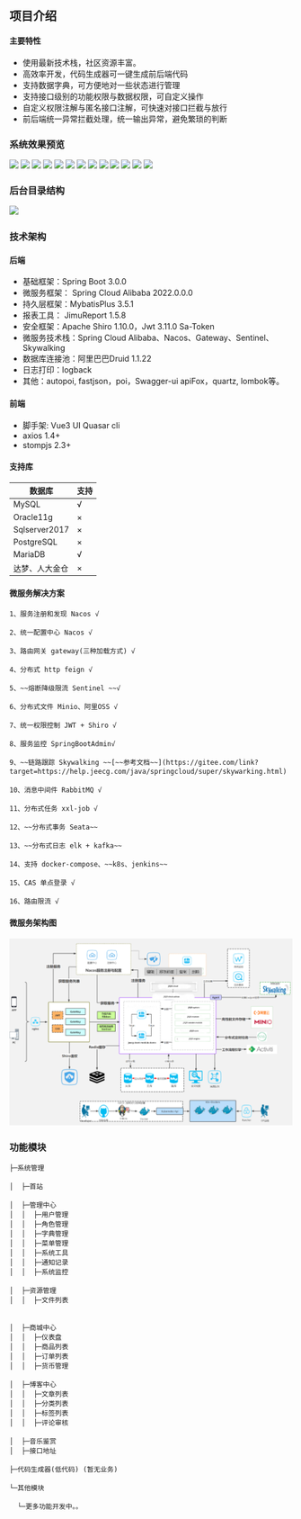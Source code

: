 ## 项目介绍

#### 主要特性

- 使用最新技术栈，社区资源丰富。
- 高效率开发，代码生成器可一键生成前后端代码
- 支持数据字典，可方便地对一些状态进行管理
- 支持接口级别的功能权限与数据权限，可自定义操作
- 自定义权限注解与匿名接口注解，可快速对接口拦截与放行
- 前后端统一异常拦截处理，统一输出异常，避免繁琐的判断

### 系统效果预览

![](https://picst.sunbangyan.cn/2023/10/17/50ee4d467ad5027abec85bcd34680328.png)
![](https://picst.sunbangyan.cn/2023/10/17/941e9ccae5440e7fb4e732041bdac525.png)
![](https://picst.sunbangyan.cn/2023/10/17/3668ba9084dae0d84e2a771b2614cb04.png)
![](https://picst.sunbangyan.cn/2023/10/17/b300c2dd34c2855db70e9663d9090e75.png)
![](https://picdl.sunbangyan.cn/2023/10/17/17e34f7902e485edff23435340c8d2e5.png)
![](https://picss.sunbangyan.cn/2023/10/17/a5624d86bc436a36da9969704f3ba7a1.png)
![](https://picdm.sunbangyan.cn/2023/10/17/08aa7e5a88a5a4a4cdb8359d208f7909.png)
![](https://picdm.sunbangyan.cn/2023/10/17/eee6c87f713696865a3a734b4ad834fe.png)
![](https://picss.sunbangyan.cn/2023/10/17/c441e6ae6c55a4e374165c5b3a59f82f.png)
![](https://picdl.sunbangyan.cn/2023/10/17/69e5ad41f22bc91b891b0ada0b966000.png)
![](https://picdm.sunbangyan.cn/2023/10/17/9a36a2d467308fa0059f383d5fda14e7.png)
![](https://picdl.sunbangyan.cn/2023/10/17/6f19d333126622ac52caed269e2509a6.png)
![](https://picss.sunbangyan.cn/2023/10/17/ac9b398aad30372a3c48d9526ac791a6.png)



### 后台目录结构

![](https://picdl.sunbangyan.cn/2023/10/17/c784dbb7db7a7031f0338872d62aaac8.png)

### 技术架构

#### 后端

- 基础框架：Spring Boot 3.0.0
- 微服务框架： Spring Cloud Alibaba 2022.0.0.0
- 持久层框架：MybatisPlus 3.5.1
- 报表工具： JimuReport 1.5.8
- 安全框架：Apache Shiro 1.10.0，Jwt 3.11.0 Sa-Token
- 微服务技术栈：Spring Cloud Alibaba、Nacos、Gateway、Sentinel、Skywalking
- 数据库连接池：阿里巴巴Druid 1.1.22
- 日志打印：logback
- 其他：autopoi, fastjson，poi，Swagger-ui apiFox，quartz, lombok等。

#### 前端

- 脚手架: Vue3 UI Quasar cli
- axios 1.4+
- stompjs 2.3+

#### 支持库

| 数据库         | 支持 |
| -------------- | ---- |
| MySQL          | √    |
| Oracle11g      | ×    |
| Sqlserver2017  | ×    |
| PostgreSQL     | ×    |
| MariaDB        | √    |
| 达梦、人大金仓 | ×    |

#### 微服务解决方案

```
1、服务注册和发现 Nacos √

2、统一配置中心 Nacos √

3、路由网关 gateway(三种加载方式) √

4、分布式 http feign √

5、~~熔断降级限流 Sentinel ~~√

6、分布式文件 Minio、阿里OSS √

7、统一权限控制 JWT + Shiro √

8、服务监控 SpringBootAdmin√

9、~~链路跟踪 Skywalking ~~[~~参考文档~~](https://gitee.com/link?target=https://help.jeecg.com/java/springcloud/super/skywarking.html)

10、消息中间件 RabbitMQ √

11、分布式任务 xxl-job √

12、~~分布式事务 Seata~~

13、~~分布式日志 elk + kafka~~

14、支持 docker-compose、~~k8s、jenkins~~

15、CAS 单点登录 √

16、路由限流 √
```

#### 微服务架构图

![](image\Snipaste_2023-10-16_17-19-03.png)



### 功能模块

```text
├─系统管理

│  ├─首站

│  ├─管理中心
│  │  ├─用户管理
│  │  ├─角色管理
│  │  ├─字典管理
│  │  ├─菜单管理
│  │  ├─系统工具
│  │  ├─通知记录
│  │  ├─系统监控

│  ├─资源管理
│  │  ├─文件列表


│  ├─商城中心
│  │  ├─仪表盘
│  │  ├─商品列表
│  │  ├─订单列表
│  │  ├─货币管理

│  ├─博客中心
│  │  ├─文章列表
│  │  ├─分类列表
│  │  ├─标签列表
│  │  ├─评论审核

│  ├─音乐鉴赏
│  ├─接口地址

├─代码生成器(低代码) (暂无业务)

└─其他模块

  └─更多功能开发中。。
```
